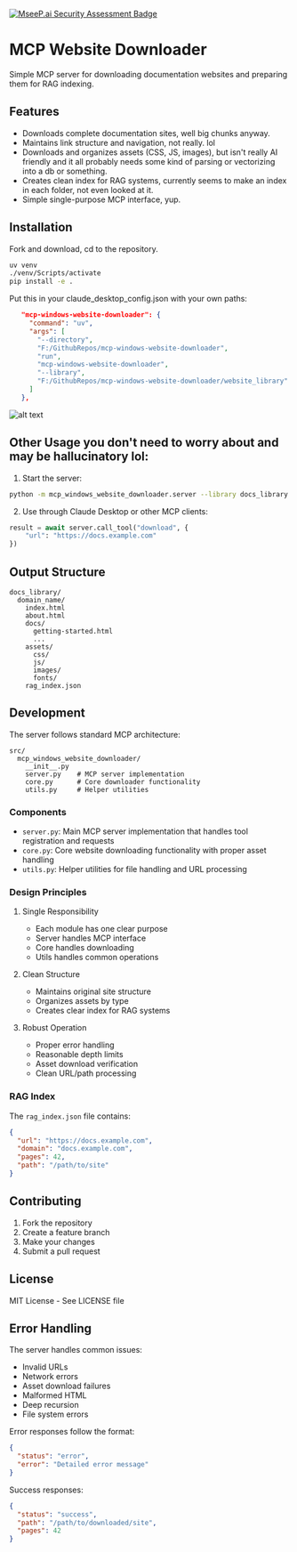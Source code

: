 [![MseeP.ai Security Assessment Badge](https://mseep.net/pr/angrysky56-mcp-windows-website-downloader-badge.png)](https://mseep.ai/app/angrysky56-mcp-windows-website-downloader)

# MCP Website Downloader

Simple MCP server for downloading documentation websites and preparing them for RAG indexing.

## Features

- Downloads complete documentation sites, well big chunks anyway.
- Maintains link structure and navigation, not really. lol
- Downloads and organizes assets (CSS, JS, images), but isn't really AI friendly and it all probably needs some kind of parsing or vectorizing into a db or something.
- Creates clean index for RAG systems, currently seems to make an index in each folder, not even looked at it.
- Simple single-purpose MCP interface, yup.

## Installation

Fork and download, cd to the repository.
```bash
uv venv
./venv/Scripts/activate
pip install -e .
```

Put this in your claude_desktop_config.json with your own paths:

```json
   "mcp-windows-website-downloader": {
     "command": "uv",
     "args": [
       "--directory",
       "F:/GithubRepos/mcp-windows-website-downloader",
       "run",
       "mcp-windows-website-downloader",
       "--library",
       "F:/GithubRepos/mcp-windows-website-downloader/website_library"
     ]
   },
```

![alt text]({52E8102D-678C-44FE-9B0E-491483808EB6}.png)

## Other Usage you don't need to worry about and may be hallucinatory lol:

1. Start the server:
```bash
python -m mcp_windows_website_downloader.server --library docs_library
```

2. Use through Claude Desktop or other MCP clients:
```python
result = await server.call_tool("download", {
    "url": "https://docs.example.com"
})
```

## Output Structure

```
docs_library/
  domain_name/
    index.html
    about.html
    docs/
      getting-started.html
      ...
    assets/
      css/
      js/
      images/
      fonts/
    rag_index.json
```

## Development

The server follows standard MCP architecture:

```
src/
  mcp_windows_website_downloader/
    __init__.py
    server.py    # MCP server implementation
    core.py      # Core downloader functionality
    utils.py     # Helper utilities
```

### Components

- `server.py`: Main MCP server implementation that handles tool registration and requests
- `core.py`: Core website downloading functionality with proper asset handling
- `utils.py`: Helper utilities for file handling and URL processing

### Design Principles

1. Single Responsibility
   - Each module has one clear purpose
   - Server handles MCP interface
   - Core handles downloading
   - Utils handles common operations

2. Clean Structure
   - Maintains original site structure
   - Organizes assets by type
   - Creates clear index for RAG systems

3. Robust Operation
   - Proper error handling
   - Reasonable depth limits
   - Asset download verification
   - Clean URL/path processing

### RAG Index

The `rag_index.json` file contains:
```json
{
  "url": "https://docs.example.com",
  "domain": "docs.example.com", 
  "pages": 42,
  "path": "/path/to/site"
}
```

## Contributing

1. Fork the repository
2. Create a feature branch
3. Make your changes
4. Submit a pull request

## License

MIT License - See LICENSE file

## Error Handling

The server handles common issues:

- Invalid URLs
- Network errors
- Asset download failures  
- Malformed HTML
- Deep recursion
- File system errors

Error responses follow the format:
```json
{
  "status": "error",
  "error": "Detailed error message"
}
```

Success responses:
```json
{
  "status": "success",
  "path": "/path/to/downloaded/site",
  "pages": 42
}
```